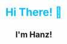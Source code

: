 <h1 align="center">
  <span style="color:#00BFFF;"><strong>Hi There!</strong> 👋</span>
</h1>

<h2 align="center">
  I'm Hanz!
</h2>
<!--
**mwamwam/mwamwam** is a ✨ _special_ ✨ repository because its `README.md` (this file) appears on your GitHub profile.

Here are some ideas to get you started:

- 🔭 I’m currently working on ...
- 🌱 I’m currently learning ...
- 👯 I’m looking to collaborate on ...
- 🤔 I’m looking for help with ...
- 💬 Ask me about ...
- 📫 How to reach me: ...
- 😄 Pronouns: ...
- ⚡ Fun fact: ...
-->

